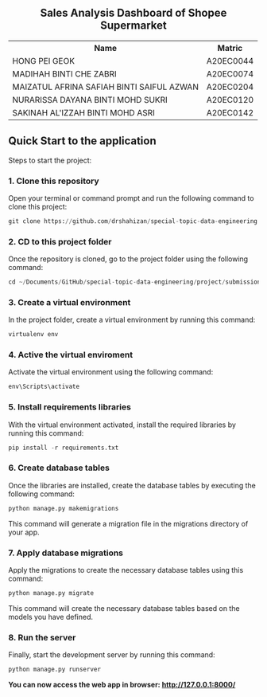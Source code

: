 <h2 align="center"> Sales Analysis Dashboard of Shopee Supermarket </h2>

<table align=center>
  <tr>
    <th>Name</th>
    <th>Matric</th>
  </tr>
  <tr>
    <td>HONG PEI GEOK</td>
    <td>A20EC0044</td>
  </tr>
  <tr>
    <td>MADIHAH BINTI CHE ZABRI</td>
    <td>A20EC0074</td>
  </tr>
    <tr>
    <td>MAIZATUL AFRINA SAFIAH BINTI SAIFUL AZWAN</td>
    <td>A20EC0204</td>
  </tr>
    <tr>
    <td>NURARISSA DAYANA BINTI MOHD SUKRI</td>
    <td>A20EC0120</td>
  </tr>
  <tr>
    <td>SAKINAH AL'IZZAH BINTI MOHD ASRI</td>
    <td>A20EC0142</td>
  </tr>
</table>

## Quick Start to the application	

Steps to start the project:

### 1. Clone this repository
Open your terminal or command prompt and run the following command to clone this project:

```python
git clone https://github.com/drshahizan/special-topic-data-engineering.git
```

### 2. CD to this project folder
Once the repository is cloned, go to the project folder using the following command:

```python
cd ~/Documents/GitHub/special-topic-data-engineering/project/submission/Regex/regex
```

### 3. Create a virtual environment
In the project folder, create a virtual environment by running this command:

```python
virtualenv env
```

### 4. Active the virtual enviroment
Activate the virtual environment using the following command:

```python
env\Scripts\activate
```

### 5. Install requirements libraries
With the virtual environment activated, install the required libraries by running this command:

```python
pip install -r requirements.txt
```

### 6. Create database tables
Once the libraries are installed, create the database tables by executing the following command:

```python
python manage.py makemigrations
```

This command will generate a migration file in the migrations directory of your app.

### 7. Apply database migrations
Apply the migrations to create the necessary database tables using this command:

```python
python manage.py migrate
```

This command will create the necessary database tables based on the models you have defined.

### 8. Run the server
Finally, start the development server by running this command:

```python
python manage.py runserver
```

<b> You can now access the web app in browser: http://127.0.0.1:8000/ </b>

